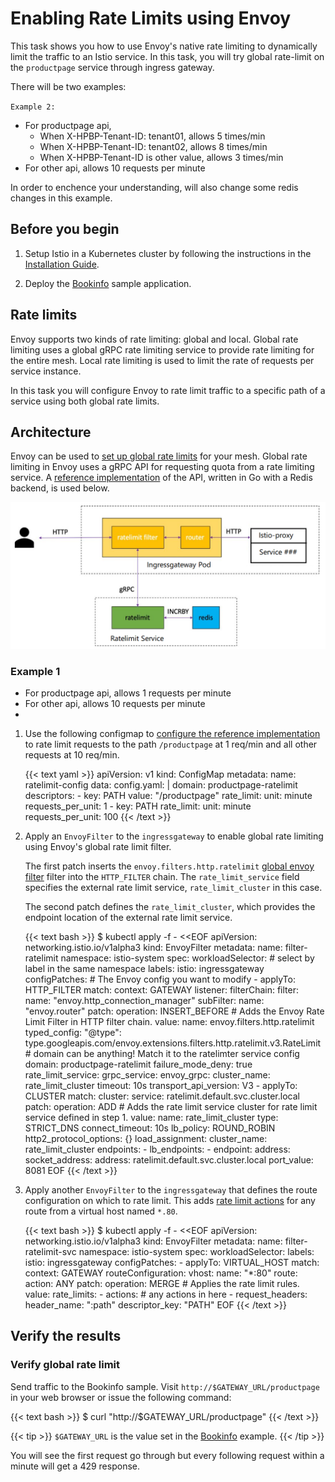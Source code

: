 
# Enabling Rate Limits using Envoy

This task shows you how to use Envoy's native rate limiting to dynamically limit the traffic to an Istio
service. In this task, you will try global rate-limit on the `productpage` service through ingress gateway. 


There will be two examples:



`Example 2:`
- For productpage api, 
  - When X-HPBP-Tenant-ID: tenant01, allows 5 times/min
  - When X-HPBP-Tenant-ID: tenant02, allows 8 times/min
  - When X-HPBP-Tenant-ID is other value, allows 3 times/min
- For other api, allows 10 requests per minute

In order to enchence your understanding, will also change some redis changes in this example.

## Before you begin

1. Setup Istio in a Kubernetes cluster by following the instructions in the
   [Installation Guide](https://istio.io/v1.9/docs/setup/getting-started/).

1. Deploy the [Bookinfo](https://istio.io/v1.9//docs/examples/bookinfo/) sample application.

## Rate limits

Envoy supports two kinds of rate limiting: global and local. Global rate
limiting uses a global gRPC rate limiting service to provide rate limiting for the entire mesh.
Local rate limiting is used to limit the rate of requests per service instance.

In this task you will configure Envoy to rate limit traffic to a specific path of a service
using both global rate limits.

## Architecture

Envoy can be used to [set up global rate limits](https://www.envoyproxy.io/docs/envoy/latest/intro/arch_overview/other_features/global_rate_limiting) for your mesh.
Global rate limiting in Envoy uses a gRPC API for requesting quota from a rate limiting service.
A [reference implementation](https://github.com/envoyproxy/ratelimit) of the API, written in Go with a Redis
backend, is used below.

![alt text](./ratelimit-redis.png)

### Example 1
- For productpage api, allows 1 requests per minute  
- For other api, allows 10 requests per minute
- 
1. Use the following configmap to [configure the reference implementation](https://github.com/envoyproxy/ratelimit#configuration)
    to rate limit requests to the path `/productpage` at 1 req/min and all other requests at 10 req/min.

    {{< text yaml >}}
    apiVersion: v1
    kind: ConfigMap
    metadata:
      name: ratelimit-config
    data:
      config.yaml: |
        domain: productpage-ratelimit
        descriptors:
          - key: PATH
            value: "/productpage"
            rate_limit:
              unit: minute
              requests_per_unit: 1
          - key: PATH
            rate_limit:
              unit: minute
              requests_per_unit: 100
    {{< /text >}}

1. Apply an `EnvoyFilter` to the `ingressgateway` to enable global rate limiting using Envoy's global rate limit filter.

    The first patch inserts the
    `envoy.filters.http.ratelimit` [global envoy filter](https://www.envoyproxy.io/docs/envoy/latest/api-v3/extensions/filters/http/ratelimit/v3/rate_limit.proto#envoy-v3-api-msg-extensions-filters-http-ratelimit-v3-ratelimit) filter into the `HTTP_FILTER` chain.
    The `rate_limit_service` field specifies the external rate limit service, `rate_limit_cluster` in this case.

    The second patch defines the `rate_limit_cluster`, which provides the endpoint location of the external rate limit service.

    {{< text bash >}}
    $ kubectl apply -f - <<EOF
    apiVersion: networking.istio.io/v1alpha3
    kind: EnvoyFilter
    metadata:
      name: filter-ratelimit
      namespace: istio-system
    spec:
      workloadSelector:
        # select by label in the same namespace
        labels:
          istio: ingressgateway
      configPatches:
        # The Envoy config you want to modify
        - applyTo: HTTP_FILTER
          match:
            context: GATEWAY
            listener:
              filterChain:
                filter:
                  name: "envoy.http_connection_manager"
                  subFilter:
                    name: "envoy.router"
          patch:
            operation: INSERT_BEFORE
            # Adds the Envoy Rate Limit Filter in HTTP filter chain.
            value:
              name: envoy.filters.http.ratelimit
              typed_config:
                "@type": type.googleapis.com/envoy.extensions.filters.http.ratelimit.v3.RateLimit
                # domain can be anything! Match it to the ratelimter service config
                domain: productpage-ratelimit
                failure_mode_deny: true
                rate_limit_service:
                  grpc_service:
                    envoy_grpc:
                      cluster_name: rate_limit_cluster
                    timeout: 10s
                  transport_api_version: V3
        - applyTo: CLUSTER
          match:
            cluster:
              service: ratelimit.default.svc.cluster.local
          patch:
            operation: ADD
            # Adds the rate limit service cluster for rate limit service defined in step 1.
            value:
              name: rate_limit_cluster
              type: STRICT_DNS
              connect_timeout: 10s
              lb_policy: ROUND_ROBIN
              http2_protocol_options: {}
              load_assignment:
                cluster_name: rate_limit_cluster
                endpoints:
                - lb_endpoints:
                  - endpoint:
                      address:
                         socket_address:
                          address: ratelimit.default.svc.cluster.local
                          port_value: 8081
    EOF
    {{< /text >}}

1. Apply another `EnvoyFilter` to the `ingressgateway` that defines the route configuration on which to rate limit.
    This adds [rate limit actions](https://www.envoyproxy.io/docs/envoy/latest/api-v3/config/route/v3/route_components.proto#envoy-v3-api-msg-config-route-v3-ratelimit)
    for any route from a virtual host named `*.80`.

    {{< text bash >}}
    $ kubectl apply -f - <<EOF
    apiVersion: networking.istio.io/v1alpha3
    kind: EnvoyFilter
    metadata:
      name: filter-ratelimit-svc
      namespace: istio-system
    spec:
      workloadSelector:
        labels:
          istio: ingressgateway
      configPatches:
        - applyTo: VIRTUAL_HOST
          match:
            context: GATEWAY
            routeConfiguration:
              vhost:
                name: "*:80"
                route:
                  action: ANY
          patch:
            operation: MERGE
            # Applies the rate limit rules.
            value:
              rate_limits:
                - actions: # any actions in here
                  - request_headers:
                      header_name: ":path"
                      descriptor_key: "PATH"
    EOF
    {{< /text >}}



## Verify the results

### Verify global rate limit

Send traffic to the Bookinfo sample. Visit `http://$GATEWAY_URL/productpage` in your web
browser or issue the following command:

{{< text bash >}}
$ curl "http://$GATEWAY_URL/productpage"
{{< /text >}}

{{< tip >}}
`$GATEWAY_URL` is the value set in the [Bookinfo](/docs/examples/bookinfo/) example.
{{< /tip >}}

You will see the first request go through but every following request within a minute will get a 429 response.


